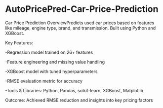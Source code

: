 # AutoPricePred-Car-Price-Prediction
Car Price Prediction
OverviewPredicts used car prices based on features like mileage, engine type, brand, and transmission. Built using Python and XGBoost.

Key Features:

-Regression model trained on 26+ features

-Feature engineering and missing value handling

-XGBoost model with tuned hyperparameters

-RMSE evaluation metric for accuracy

-Tools & Libraries: Python, Pandas, scikit-learn, XGBoost, Matplotlib

Outcome: Achieved RMSE reduction and insights into key pricing factors

